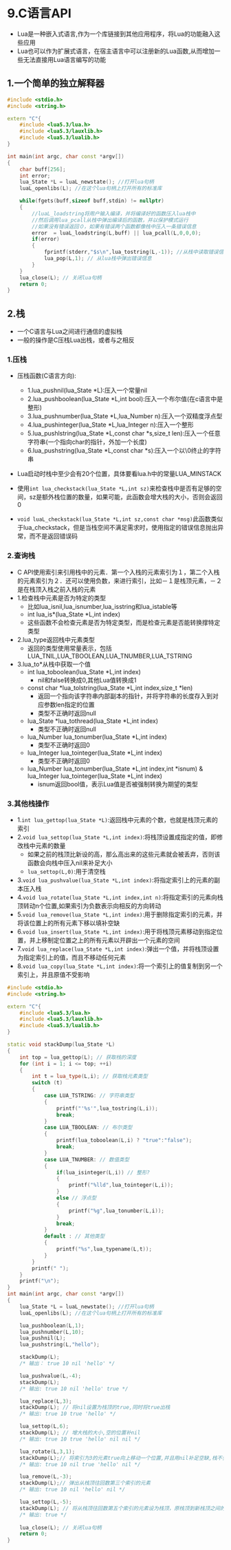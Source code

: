 # 9.C语言API
- Lua是一种嵌入式语言,作为一个库链接到其他应用程序，将Lua的功能融入这些应用
- Lua也可以作为扩展式语言，在宿主语言中可以注册新的Lua函数,从而增加一些无法直接用Lua语言编写的功能

## 1.一个简单的独立解释器
```cpp
#include <stdio.h>
#include <string.h>

extern "C"{
    #include <lua5.3/lua.h>
    #include <lua5.3/lauxlib.h>
    #include <lua5.3/lualib.h>
}

int main(int argc, char const *argv[])
{
    char buff[256];
    int error;
    lua_State *L = luaL_newstate(); //打开lua句柄
    luaL_openlibs(L); //在这个lua句柄上打开所有的标准库

    while(fgets(buff,sizeof buff,stdin) != nullptr)
    {
        //luaL_loadstring将用户输入编译，并将编译好的函数压入lua栈中
        //然后调用lua_pcall从栈中弹出编译后的函数，并以保护模式运行
        //如果没有错误返回０，如果有错误两个函数都像栈中压入一条错误信息
        error  = luaL_loadstring(L,buff) || lua_pcall(L,0,0,0);
        if(error)
        {
            fprintf(stderr,"$s\n",lua_tostring(L,-1)); //从栈中读取错误信息
            lua_pop(L,1); // 从lua栈中弹出错误信息
        }
    }
    lua_close(L); // 关闭lua句柄
    return 0;
}
```

## 2.栈
- 一个C语言与Lua之间进行通信的虚拟栈
- 一般的操作是C压栈Lua出栈，或者与之相反

### 1.压栈
- 压栈函数(C语言方向):
  - 1.lua_pushnil(lua_State *L):压入一个常量nil
  - 2.lua_pushboolean(lua_State *L,int bool):压入一个布尔值(在c语言中是整形)
  - 3.lua_pushnumber(lua_State *L,lua_Number n):压入一个双精度浮点型
  - 4.lua_pushinteger(lua_State *L,lua_Integer n):压入一个整形
  - 5.lua_pushlstring(lua_State *L,const char *s,size_t len):压入一个任意字符串(一个指向char的指针，外加一个长度)
  - 6.lua_pushstring(lua_State *L,const char *s):压入一个以\0终止的字符串

- Lua启动时栈中至少会有20个位置，具体要看lua.h中的常量LUA_MINSTACK
- 使用`int lua_checkstack(lua_State *L,int sz)`来检查栈中是否有足够的空间，sz是额外栈位置的数量，如果可能，此函数会增大栈的大小，否则会返回0
- `void luaL_checkstack(lua_State *L,int sz,const char *msg)`此函数类似于lua_checkstack，但是当栈空间不满足需求时，使用指定的错误信息抛出异常，而不是返回错误码

### 2.查询栈
- C API使用索引来引用栈中的元素．第一个入栈的元素索引为１，第二个入栈的元素索引为２．还可以使用负数，来进行索引，比如－１是栈顶元素，－２是在栈顶入栈之前入栈的元素
- 1.检查栈中元素是否为特定的类型
  - 比如lua_isnil,lua_isnumber,lua_isstring和lua_istable等
  - int lua_is*(lua_State *L,int index)
  - 这些函数不会检查元素是否为特定类型，而是检查元素是否能转换撑特定类型
- 2.lua_type返回栈中元素类型
  - 返回的类型使用常量表示，包括LUA_TNIL,LUA_TBOOLEAN,LUA_TNUMBER,LUA_TSTRING
- 3.lua_to*从栈中获取一个值
  - int lua_toboolean(lua_State *L,int index)
    - nil和false转换成0,其他Lua值转换成1
  - const char *lua_tolstring(lua_State *L,int index,size_t *len)
    - 返回一个指向该字符串内部副本的指针，并将字符串的长度存入到对应参数len指定的位置
    - 类型不正确时返回null
  - lua_State *lua_tothread(lua_State *L,int index)
    - 类型不正确时返回null
  - lua_Number lua_tonumber(lua_State *L,int index)
    - 类型不正确时返回0
  - lua_Integer lua_tointeger(lua_State *L,int index)
    - 类型不正确时返回0
  - lua_Number lua_tonumber(lua_State *L,int index,int *isnum) & lua_Integer lua_tointeger(lua_State *L,int index)
    - isnum返回bool值，表示Lua值是否被强制转换为期望的类型

### 3.其他栈操作
- 1.`int lua_gettop(lua_State *L)`:返回栈中元素的个数，也就是栈顶元素的索引
- 2.`void lua_settop(lua_State *L,int index)`:将栈顶设置成指定的值，即修改栈中元素的数量
  - 如果之前的栈顶比新设的高，那么高出来的这些元素就会被丢弃，否则该函数会向栈中压入nil来补足大小
  - `lua_settop(L,0)`:用于清空栈
- 3.`void lua_pushvalue(lua_State *L,int index)`:将指定索引上的元素的副本压入栈
- 4.`void lua_rotate(lua_State *L,int index,int n)`:将指定索引的元素向栈顶转动n个位置,如果索引为负数表示向相反的方向转动
- 5.`void lua_remove(lua_State *L,int index)`:用于删除指定索引的元素，并将该位置上的所有元素下移以填补空缺
- 6.`void lua_insert(lua_State *L,int index)`:用于将栈顶元素移动到指定位置，并上移制定位置之上的所有元素以开辟出一个元素的空间
- 7.`void lua_replace(lua_State *L,int index)`:弹出一个值，并将栈顶设置为指定索引上的值，而且不移动任何元素
- 8.`void lua_copy(lua_State *L,int index)`:将一个索引上的值复制到另一个索引上，并且原值不受影响

```cpp
#include <stdio.h>
#include <string.h>

extern "C"{
    #include <lua5.3/lua.h>
    #include <lua5.3/lauxlib.h>
    #include <lua5.3/lualib.h>
}

static void stackDump(lua_State *L)
{
    int top = lua_gettop(L); // 获取栈的深度
    for (int i = 1; i <= top; ++i)
    {
        int t = lua_type(L,i); // 获取栈元素类型
        switch (t)
        {
            case LUA_TSTRING: // 字符串类型
            {
                printf("'%s'",lua_tostring(L,i));
                break;
            }
            case LUA_TBOOLEAN: // 布尔类型
            {
                printf(lua_toboolean(L,i) ? "true":"false");
                break;
            }
            case LUA_TNUMBER: // 数值类型
            {
                if(lua_isinteger(L,i)) // 整形?
                {
                    printf("%lld",lua_tointeger(L,i));
                }
                else // 浮点型
                {
                    printf("%g",lua_tonumber(L,i));
                }
                break;
            }
            default : // 其他类型
            {
                printf("%s",lua_typename(L,t));
            }
        }
        printf(" ");
    }
    printf("\n");
}
int main(int argc, char const *argv[])
{
    lua_State *L = luaL_newstate(); //打开lua句柄
    luaL_openlibs(L); //在这个lua句柄上打开所有的标准库

    lua_pushboolean(L,1);
    lua_pushnumber(L,10);
    lua_pushnil(L);
    lua_pushstring(L,"hello");

    stackDump(L);
    /* 输出： true 10 nil 'hello' */

    lua_pushvalue(L,-4);
    stackDump(L);
    /* 输出: true 10 nil 'hello' true */

    lua_replace(L,3);
    stackDump(L); // 将nil设置为栈顶的true,同时将true出栈
    /* 输出: true 10 true 'hello' */

    lua_settop(L,6);
    stackDump(L); // 增大栈的大小,空的位置补nil
    /* 输出: true 10 true 'hello' nil nil */

    lua_rotate(L,3,1);
    stackDump(L);// 将索引为3的元素true向上移动一个位置,并且用nil补足空缺,栈不会自动扩增，栈顶元素自动出栈
    /* 输出: true 10 nil true 'hello' nil */

    lua_remove(L,-3);
    stackDump(L);// 弹出从栈顶往回数第三个索引的元素
    /* 输出: true 10 nil 'hello' nil */

    lua_settop(L,-5);
    stackDump(L); // 将从栈顶往回数第五个索引的元素设为栈顶，原栈顶到新栈顶之间的元素全部出栈
    /* 输出: true */
    
    lua_close(L); // 关闭lua句柄
    return 0;
}

```